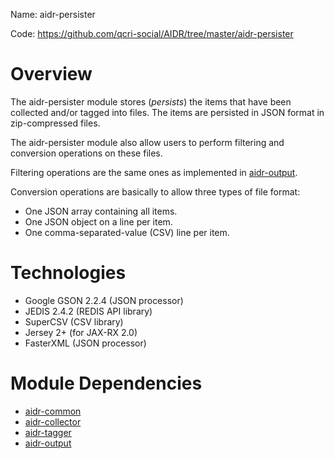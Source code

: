 Name: aidr-persister

Code: https://github.com/qcri-social/AIDR/tree/master/aidr-persister

# Overview

The aidr-persister module stores (_persists_) the items that have been collected and/or tagged into files. The items are persisted in JSON format in zip-compressed files.

The aidr-persister module also allow users to perform filtering and conversion operations on these files.

Filtering operations are the same ones as implemented in [aidr-output](Output).

Conversion operations are basically to allow three types of file format:
* One JSON array containing all items.
* One JSON object on a line per item.
* One comma-separated-value (CSV) line per item.

# Technologies

* Google GSON 2.2.4 (JSON processor)
* JEDIS 2.4.2 (REDIS API library)
* SuperCSV (CSV library)
* Jersey 2+ (for JAX-RX 2.0)
* FasterXML (JSON processor)

# Module Dependencies

* [aidr-common](Common)
* [aidr-collector](Collector)
* [aidr-tagger](Tagger)
* [aidr-output](Output)
